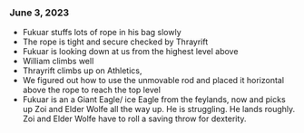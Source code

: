 ### June 3, 2023
- Fukuar stuffs lots of rope in his bag slowly
-  The rope is tight and secure checked by Thrayrift
-  Fukuar is looking down at us from the highest level above
-  William climbs well
-  Thrayrift climbs up on Athletics, 
- We figured out how to use the unmovable rod and placed it horizontal above the rope to reach the top level
- Fukuar is an a Giant Eagle/ ice Eagle from the feylands,  now and picks up Zoi and Elder Wolfe all the way up. He is struggling. He lands roughly. Zoi and Elder Wolfe have to roll a saving throw for dexterity.